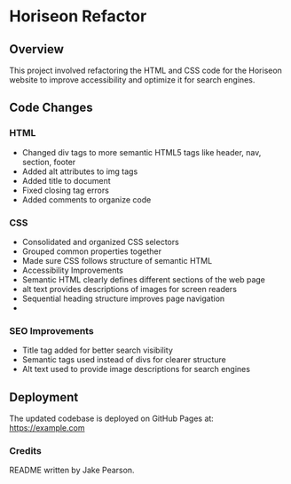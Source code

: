 # Horiseon Refactor
## Overview
This project involved refactoring the HTML and CSS code for the Horiseon website to improve accessibility and optimize it for search engines.

## Code Changes

### HTML

- Changed div tags to more semantic HTML5 tags like header, nav, section, footer
- Added alt attributes to img tags
- Added title to document
- Fixed closing tag errors
- Added comments to organize code
  
### CSS

- Consolidated and organized CSS selectors
- Grouped common properties together
- Made sure CSS follows structure of semantic HTML
- Accessibility Improvements
- Semantic HTML clearly defines different sections of the web page
- alt text provides descriptions of images for screen readers
- Sequential heading structure improves page navigation
- 
### SEO Improvements
- Title tag added for better search visibility
- Semantic tags used instead of divs for clearer structure
- Alt text used to provide image descriptions for search engines

## Deployment
The updated codebase is deployed on GitHub Pages at: https://example.com

### Credits
README written by Jake Pearson.

